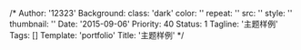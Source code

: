 /*
Author: '12323'
Background:
  class: 'dark'
  color: ''
  repeat: ''
  src: ''
  style: ''
  thumbnail: ''
Date: '2015-09-06'
Priority: 40
Status: 1
Tagline: '主题样例'
Tags: []
Template: 'portfolio'
Title: '主题样例'
*/
